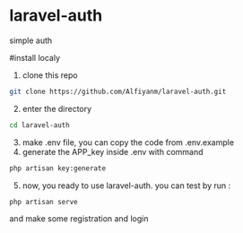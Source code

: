 # laravel-auth
simple auth

#install localy

1. clone this repo
```bash
git clone https://github.com/Alfiyanm/laravel-auth.git
```

2. enter the directory
```bash
cd laravel-auth
```

3. make .env file, you can copy the code from .env.example
4. generate the APP_key inside .env with command
```bash
php artisan key:generate
```

5. now, you ready to use laravel-auth. you can test by run :
```bash
php artisan serve
```

and make some registration and login
